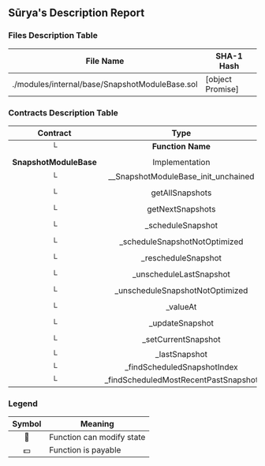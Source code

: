## Sūrya's Description Report

### Files Description Table


|  File Name  |  SHA-1 Hash  |
|-------------|--------------|
| ./modules/internal/base/SnapshotModuleBase.sol | [object Promise] |


### Contracts Description Table


|  Contract  |         Type        |       Bases      |                  |                 |
|:----------:|:-------------------:|:----------------:|:----------------:|:---------------:|
|     └      |  **Function Name**  |  **Visibility**  |  **Mutability**  |  **Modifiers**  |
||||||
| **SnapshotModuleBase** | Implementation | Initializable |||
| └ | __SnapshotModuleBase_init_unchained | Internal 🔒 | 🛑  | onlyInitializing |
| └ | getAllSnapshots | Public ❗️ |   |NO❗️ |
| └ | getNextSnapshots | Public ❗️ |   |NO❗️ |
| └ | _scheduleSnapshot | Internal 🔒 | 🛑  | |
| └ | _scheduleSnapshotNotOptimized | Internal 🔒 | 🛑  | |
| └ | _rescheduleSnapshot | Internal 🔒 | 🛑  | |
| └ | _unscheduleLastSnapshot | Internal 🔒 | 🛑  | |
| └ | _unscheduleSnapshotNotOptimized | Internal 🔒 | 🛑  | |
| └ | _valueAt | Internal 🔒 |   | |
| └ | _updateSnapshot | Internal 🔒 | 🛑  | |
| └ | _setCurrentSnapshot | Internal 🔒 | 🛑  | |
| └ | _lastSnapshot | Private 🔐 |   | |
| └ | _findScheduledSnapshotIndex | Private 🔐 |   | |
| └ | _findScheduledMostRecentPastSnapshot | Private 🔐 |   | |


### Legend

|  Symbol  |  Meaning  |
|:--------:|-----------|
|    🛑    | Function can modify state |
|    💵    | Function is payable |

